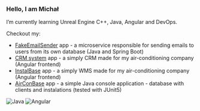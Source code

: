 ### Hello, I am Michał

I’m currently learning Unreal Engine C++, Java, Angular and DevOps.

Checkout my:
- [FakeEmailSender](https://github.com/Dirtyloop/FakeEmailSender) app - a microservice responsible for sending emails to users from its own database (Java and Spring Boot)
- [CRM system](https://github.com/Dirtyloop/CRM_backend) app - a simply CRM made for my air-conditioning company (Angular frontend)
- [InstalBase](https://github.com/Dirtyloop/InstalBase) app - a simply WMS made for my air-conditioning company (Angular frontend)
- [AirConBase](https://github.com/Dirtyloop/AirConBase) app - a simple Java console application - database with clients and instalations (tested with JUnit5)

![Java](https://img.shields.io/badge/java-%23ED8B00.svg?style=for-the-badge&logo=java&logoColor=white) ![Angular](https://img.shields.io/badge/angular-%23DD0031.svg?style=for-the-badge&logo=angular&logoColor=white)

<!--
**Dirtyloop/Dirtyloop** is a ✨ _special_ ✨ repository because its `README.md` (this file) appears on your GitHub profile.

Here are some ideas to get you started:

- 🔭 I’m currently working on ...
- 🌱 I’m currently learning ...
- 👯 I’m looking to collaborate on ...
- 🤔 I’m looking for help with ...
- 💬 Ask me about ...
- 📫 How to reach me: ...
- 😄 Pronouns: ...
- ⚡ Fun fact: ...
-->
